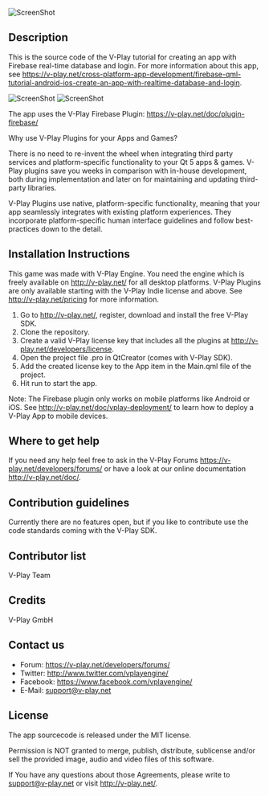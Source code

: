 ![ScreenShot](http://v-play.net/support/vplay-logo.png)

Description
-----------
This is the source code of the V-Play tutorial for creating an app with Firebase real-time database and login.
For more information about this app, see https://v-play.net/cross-platform-app-development/firebase-qml-tutorial-android-ios-create-an-app-with-realtime-database-and-login.

![ScreenShot](https://v-play.net/wp-content/uploads/2018/11/Firebase-Create-Entry.gif)
![ScreenShot](https://v-play.net/wp-content/uploads/2018/11/Firebase-Delete-Entry-VPlay-Qt.gif)

The app uses the V-Play Firebase Plugin: https://v-play.net/doc/plugin-firebase/

Why use V-Play Plugins for your Apps and Games?

There is no need to re-invent the wheel when integrating third party services and platform-specific functionality to your Qt 5 apps & games. V-Play plugins save you weeks in comparison with in-house development, both during implementation and later on for maintaining and updating third-party libraries.

V-Play Plugins use native, platform-specific functionality, meaning that your app seamlessly integrates with existing platform experiences. They incorporate platform-specific human interface guidelines and follow best-practices down to the detail.

Installation Instructions
-------------------------
This game was made with V-Play Engine. You need the engine which is freely available on http://v-play.net/ for all desktop platforms. V-Play Plugins are only available starting with the V-Play Indie license and above. See http://v-play.net/pricing for more information.

1. Go to http://v-play.net/, register, download and install the free V-Play SDK.
2. Clone the repository.
3. Create a valid V-Play license key that includes all the plugins at http://v-play.net/developers/license.
4. Open the project file .pro in QtCreator (comes with V-Play SDK).
5. Add the created license key to the App item in the Main.qml file of the project.
6. Hit run to start the app.

Note: The Firebase plugin only works on mobile platforms like Android or iOS. See http://v-play.net/doc/vplay-deployment/ to learn how to deploy a V-Play App to mobile devices.

Where to get help
-----------------
If you need any help feel free to ask in the V-Play Forums https://v-play.net/developers/forums/ or have a look at our online documentation http://v-play.net/doc/.

Contribution guidelines
-----------------------
Currently there are no features open, but if you like to contribute use the code standards coming with the V-Play SDK.

Contributor list
----------------
V-Play Team

Credits
-------
V-Play GmbH

Contact us
----------
- Forum: https://v-play.net/developers/forums/
- Twitter: http://www.twitter.com/vplayengine/
- Facebook: https://www.facebook.com/vplayengine/
- E-Mail: support@v-play.net

License
-------
The app sourcecode is released under the MIT license.

Permission is NOT granted to merge, publish, distribute, sublicense and/or
sell the provided image, audio and video files of this software.

If You have any questions about those Agreements, please write to support@v-play.net
or visit http://v-play.net/.
